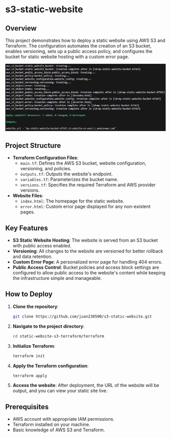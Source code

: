 # s3-static-website

## Overview

This project demonstrates how to deploy a static website using AWS S3 and Terraform. The configuration automates the creation of an S3 bucket, enables versioning, sets up a public access policy, and configures the bucket for static website hosting with a custom error page.

![S3 Static Website](./s3-static-website.png)

## Project Structure

- **Terraform Configuration Files**:
  - `main.tf`: Defines the AWS S3 bucket, website configuration, versioning, and policies.
  - `outputs.tf`: Outputs the website's endpoint.
  - `variables.tf`: Parameterizes the bucket name.
  - `versions.tf`: Specifies the required Terraform and AWS provider versions.
- **Website Files**:
  - `index.html`: The homepage for the static website.
  - `error.html`: Custom error page displayed for any non-existent pages.

## Key Features

- **S3 Static Website Hosting**: The website is served from an S3 bucket with public access enabled.
- **Versioning**: All changes to the website are versioned for better rollback and data retention.
- **Custom Error Page**: A personalized error page for handling 404 errors.
- **Public Access Control**: Bucket policies and access block settings are configured to allow public access to the website's content while keeping the infrastructure simple and manageable.

## How to Deploy

1. **Clone the repository**:

   ```bash
   git clone https://github.com/juan230500/s3-static-website.git
   ```

2. **Navigate to the project directory**:

   ```bash
   cd static-website-s3-terraform/terraform
   ```

3. **Initialize Terraform**:

   ```bash
   terraform init
   ```

4. **Apply the Terraform configuration**:

   ```bash
   terraform apply
   ```

5. **Access the website**: After deployment, the URL of the website will be output, and you can view your static site live.

## Prerequisites

- AWS account with appropriate IAM permissions.
- Terraform installed on your machine.
- Basic knowledge of AWS S3 and Terraform.
